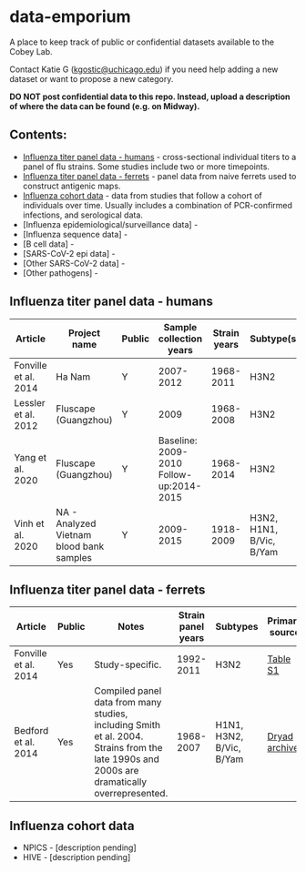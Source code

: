 # data-emporium
A place to keep track of public or confidential datasets available to the Cobey Lab.

Contact Katie G (kgostic@uchicago.edu) if you need help adding a new dataset or want to propose a new category.

**DO NOT post confidential data to this repo. Instead, upload a description of where the data can be found (e.g. on Midway).**



## Contents:

* [Influenza titer panel data - humans](https://github.com/cobeylab/data-emporium/blob/main/README.md#influenza-titer-panel-data---humans) - cross-sectional individual titers to a panel of flu strains. Some studies include two or more timepoints.
* [Influenza titer panel data - ferrets](https://github.com/cobeylab/data-emporium/blob/main/README.md#influenza-titer-panel-data---ferrets) - panel data from naive ferrets used to construct antigenic maps.
* [Influenza cohort data](https://github.com/cobeylab/data-emporium/blob/main/README.md#influenza-cohort-data) - data from studies that follow a cohort of individuals over time. Usually includes a combination of PCR-confirmed infections, and serological data. 
* [Influenza epidemiological/surveillance data] -
* [Influenza sequence data] -
* [B cell data] -
* [SARS-CoV-2 epi data] -
* [Other SARS-CoV-2 data] -
* [Other pathogens] -


## Influenza titer panel data - humans

| Article              | Project name                             | Public | Sample collection years                 | Strain years | Subtype(s)               | Assay              | Primary source                                                                                     | File locations |
|----------------------|------------------------------------------|--------|-----------------------------------------|--------------|--------------------------|--------------------|----------------------------------------------------------------------------------------------------|---------------|
| Fonville et al. 2014 | Ha Nam                                   | Y      | 2007-2012                               | 1968-2011    | H3N2                     | HAI                | [Table S3](https://www.science.org/doi/abs/10.1126/science.1256427)                                |    [link to all data sets](https://github.com/cobeylab/data-emporium/tree/main/Influenza-titer-panel-data/humans)           |
| Lessler et al. 2012  | Fluscape (Guangzhou)                     | Y      | 2009                                    | 1968-2008    | H3N2                     | NT                 | [Dataset S1](https://journals.plos.org/plospathogens/article?id=10.1371/journal.ppat.1002802#s5)   |               |
| Yang et al. 2020     | Fluscape (Guangzhou)                     | Y      | Baseline: 2009-2010 Follow-up:2014-2015 | 1968-2014    | H3N2                     | HAI                | [See Github link](https://journals.plos.org/plospathogens/article?id=10.1371/journal.ppat.1008635) |               |
| Vinh et al. 2020     | NA - Analyzed Vietnam blood bank samples | Y      | 2009-2015                               | 1918-2009    | H3N2, H1N1, B/Vic, B/Yam | Protein Microarray | [See data/code link](https://www.medrxiv.org/content/10.1101/2021.01.03.21249160v1)                |               |


## Influenza titer panel data - ferrets

| Article              | Public | Notes                                                                                                                                       | Strain panel years | Subtypes                 | Primary source                                                               | File location |
|----------------------|--------|---------------------------------------------------------------------------------------------------------------------------------------------|--------------------|--------------------------|------------------------------------------------------------------------------|---------------|
| Fonville et al. 2014 | Yes    | Study-specific.                                                                                                                             | 1992-2011          | H3N2                     | [Table S1](https://www.science.org/doi/abs/10.1126/science.1256427)          |    [link to all data sets](https://github.com/cobeylab/data-emporium/tree/main/Influenza-titer-panel-data/ferrets)           |
| Bedford et al. 2014      | Yes    | Compiled panel data from many studies, including Smith et al. 2004. Strains from the late 1990s and 2000s are dramatically overrepresented. | 1968-2007          | H1N1, H3N2, B/Vic, B/Yam | [Dryad archive](https://datadryad.org/stash/dataset/doi:10.5061/dryad.rc515) |               |


## Influenza cohort data

* NPICS - [description pending]
* HIVE - [description pending]
